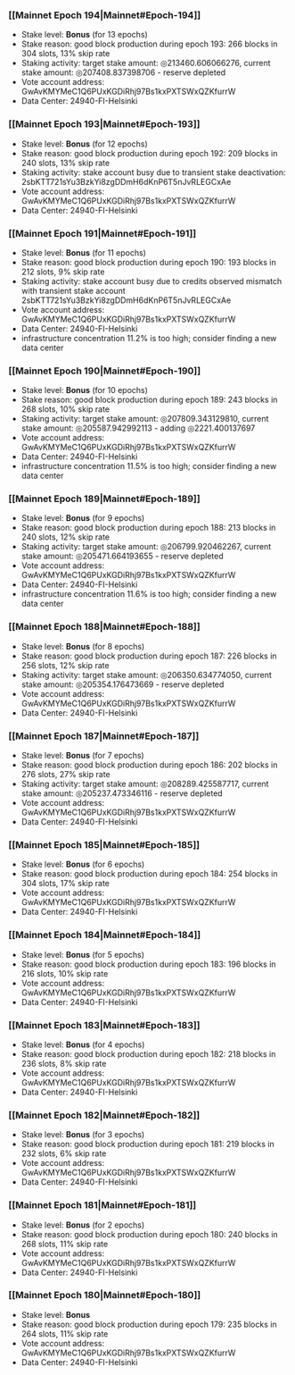 ### [[Mainnet Epoch 194|Mainnet#Epoch-194]]
* Stake level: **Bonus** (for 13 epochs)
* Stake reason: good block production during epoch 193: 266 blocks in 304 slots, 13% skip rate
* Staking activity: target stake amount: ◎213460.606066276, current stake amount: ◎207408.837398706 - reserve depleted
* Vote account address: GwAvKMYMeC1Q6PUxKGDiRhj97Bs1kxPXTSWxQZKfurrW
* Data Center: 24940-FI-Helsinki
### [[Mainnet Epoch 193|Mainnet#Epoch-193]]
* Stake level: **Bonus** (for 12 epochs)
* Stake reason: good block production during epoch 192: 209 blocks in 240 slots, 13% skip rate
* Staking activity: stake account busy due to transient stake deactivation: 2sbKTT721sYu3BzkYi8zgDDmH6dKnP6T5nJvRLEGCxAe
* Vote account address: GwAvKMYMeC1Q6PUxKGDiRhj97Bs1kxPXTSWxQZKfurrW
* Data Center: 24940-FI-Helsinki
### [[Mainnet Epoch 191|Mainnet#Epoch-191]]
* Stake level: **Bonus** (for 11 epochs)
* Stake reason: good block production during epoch 190: 193 blocks in 212 slots, 9% skip rate
* Staking activity: stake account busy due to credits observed mismatch with transient stake account 2sbKTT721sYu3BzkYi8zgDDmH6dKnP6T5nJvRLEGCxAe
* Vote account address: GwAvKMYMeC1Q6PUxKGDiRhj97Bs1kxPXTSWxQZKfurrW
* Data Center: 24940-FI-Helsinki
* infrastructure concentration 11.2% is too high; consider finding a new data center
### [[Mainnet Epoch 190|Mainnet#Epoch-190]]
* Stake level: **Bonus** (for 10 epochs)
* Stake reason: good block production during epoch 189: 243 blocks in 268 slots, 10% skip rate
* Staking activity: target stake amount: ◎207809.343129810, current stake amount: ◎205587.942992113 - adding ◎2221.400137697
* Vote account address: GwAvKMYMeC1Q6PUxKGDiRhj97Bs1kxPXTSWxQZKfurrW
* Data Center: 24940-FI-Helsinki
* infrastructure concentration 11.5% is too high; consider finding a new data center
### [[Mainnet Epoch 189|Mainnet#Epoch-189]]
* Stake level: **Bonus** (for 9 epochs)
* Stake reason: good block production during epoch 188: 213 blocks in 240 slots, 12% skip rate
* Staking activity: target stake amount: ◎206799.920462267, current stake amount: ◎205471.664193655 - reserve depleted
* Vote account address: GwAvKMYMeC1Q6PUxKGDiRhj97Bs1kxPXTSWxQZKfurrW
* Data Center: 24940-FI-Helsinki
* infrastructure concentration 11.6% is too high; consider finding a new data center
### [[Mainnet Epoch 188|Mainnet#Epoch-188]]
* Stake level: **Bonus** (for 8 epochs)
* Stake reason: good block production during epoch 187: 226 blocks in 256 slots, 12% skip rate
* Staking activity: target stake amount: ◎206350.634774050, current stake amount: ◎205354.176473669 - reserve depleted
* Vote account address: GwAvKMYMeC1Q6PUxKGDiRhj97Bs1kxPXTSWxQZKfurrW
* Data Center: 24940-FI-Helsinki
### [[Mainnet Epoch 187|Mainnet#Epoch-187]]
* Stake level: **Bonus** (for 7 epochs)
* Stake reason: good block production during epoch 186: 202 blocks in 276 slots, 27% skip rate
* Staking activity: target stake amount: ◎208289.425587717, current stake amount: ◎205237.473346116 - reserve depleted
* Vote account address: GwAvKMYMeC1Q6PUxKGDiRhj97Bs1kxPXTSWxQZKfurrW
* Data Center: 24940-FI-Helsinki
### [[Mainnet Epoch 185|Mainnet#Epoch-185]]
* Stake level: **Bonus** (for 6 epochs)
* Stake reason: good block production during epoch 184: 254 blocks in 304 slots, 17% skip rate
* Vote account address: GwAvKMYMeC1Q6PUxKGDiRhj97Bs1kxPXTSWxQZKfurrW
* Data Center: 24940-FI-Helsinki
### [[Mainnet Epoch 184|Mainnet#Epoch-184]]
* Stake level: **Bonus** (for 5 epochs)
* Stake reason: good block production during epoch 183: 196 blocks in 216 slots, 10% skip rate
* Vote account address: GwAvKMYMeC1Q6PUxKGDiRhj97Bs1kxPXTSWxQZKfurrW
* Data Center: 24940-FI-Helsinki
### [[Mainnet Epoch 183|Mainnet#Epoch-183]]
* Stake level: **Bonus** (for 4 epochs)
* Stake reason: good block production during epoch 182: 218 blocks in 236 slots, 8% skip rate
* Vote account address: GwAvKMYMeC1Q6PUxKGDiRhj97Bs1kxPXTSWxQZKfurrW
* Data Center: 24940-FI-Helsinki
### [[Mainnet Epoch 182|Mainnet#Epoch-182]]
* Stake level: **Bonus** (for 3 epochs)
* Stake reason: good block production during epoch 181: 219 blocks in 232 slots, 6% skip rate
* Vote account address: GwAvKMYMeC1Q6PUxKGDiRhj97Bs1kxPXTSWxQZKfurrW
* Data Center: 24940-FI-Helsinki
### [[Mainnet Epoch 181|Mainnet#Epoch-181]]
* Stake level: **Bonus** (for 2 epochs)
* Stake reason: good block production during epoch 180: 240 blocks in 268 slots, 11% skip rate
* Vote account address: GwAvKMYMeC1Q6PUxKGDiRhj97Bs1kxPXTSWxQZKfurrW
* Data Center: 24940-FI-Helsinki
### [[Mainnet Epoch 180|Mainnet#Epoch-180]]
* Stake level: **Bonus**
* Stake reason: good block production during epoch 179: 235 blocks in 264 slots, 11% skip rate
* Vote account address: GwAvKMYMeC1Q6PUxKGDiRhj97Bs1kxPXTSWxQZKfurrW
* Data Center: 24940-FI-Helsinki